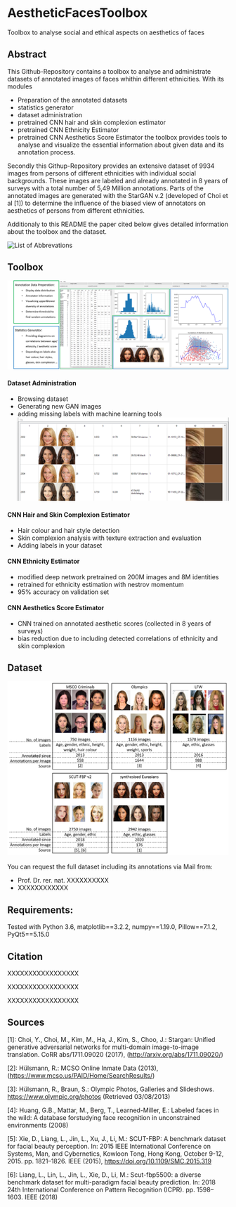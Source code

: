 # AestheticFacesToolbox
Toolbox to analyse social and ethical aspects on aesthetics of faces

## Abstract
This Github-Repository contains a toolbox to analyse and administrate datasets of annotated images of 
faces whithin different ethnicities. With its modules
* Preparation of the annotated datasets
* statistics generator
* dataset administration
* pretrained CNN hair and skin complexion estimator
* pretrained CNN Ethnicity Estimator
* pretrained CNN Aesthetics Score Estimator
the toolbox provides tools to analyse and visualize the essential information about given data and its annotation process.
 
Secondly this Githup-Repository provides an extensive dataset of 9934 images from persons of different ethnicities 
with individual social backgrounds. These images are labeled and already annotated in 8 years of surveys with a total number 
of 5,49 Million annotations. Parts of the annotated images are generated with the StarGAN v.2 \(developed of Choi et al \[1\]\) 
to determine the influence of the biased view of annotators on aesthetics of persons from different ethnicities.

Additionaly to this README the paper cited below gives detailed information about the toolbox and the dataset.  	

![List of Abbrevations](../../wiki/List-of-Abbreviations-and-Acronyms/)

## Toolbox
![Aesthetic Faces Toolbox](img/aesthetic_toolbox.png)

#### Dataset Administration
* Browsing dataset
* Generating new GAN images
* adding missing labels with machine learning tools
![Dataset Explorer](img/Dataset_Explorer.png)

#### CNN Hair and Skin Complexion Estimator
* Hair colour and hair style detection 
* Skin complexion analysis with texture extraction and evaluation
* Adding labels in your dataset
	
#### CNN Ethnicity Estimator
* modified deep network pretrained on 200M images and 8M identities
* retrained for ethnicity estimation with nestrov momentum
* 95% accuracy on validation set
	
#### CNN Aesthetics Score Estimator
* CNN trained on annotated aesthetic scores (collected in 8 years of surveys)
* bias reduction due to including detected correlations of ethnicity and skin complexion
	
## Dataset
![Dataset Overview](img/Dataset.png)

You can request the full dataset including its annotations via Mail from: 
* Prof. Dr. rer. nat. XXXXXXXXXX
* XXXXXXXXXXXX

## Requirements:
Tested with Python 3.6, matplotlib==3.2.2, numpy==1.19.0, Pillow==7.1.2, PyQt5==5.15.0

## Citation
XXXXXXXXXXXXXXXXX

XXXXXXXXXXXXXXXXX

XXXXXXXXXXXXXXXXX

## Sources
[1]:	Choi, Y., Choi, M., Kim, M., Ha, J., Kim, S., Choo, J.: Stargan: Unified generative adversarial networks for multi-domain image-to-image translation. CoRR abs/1711.09020 (2017), (http://arxiv.org/abs/1711.09020/)

[2]:	Hülsmann, R.: MCSO Online Inmate Data (2013), (https://www.mcso.us/PAID/Home/SearchResults/)

[3]:	Hülsmann, R., Braun, S.: Olympic Photos, Galleries and Slideshows. https://www.olympic.org/photos (Retrieved 03/08/2013)

[4]:	Huang, G.B., Mattar, M., Berg, T., Learned-Miller, E.: Labeled faces in the wild: A database forstudying face recognition in unconstrained environments (2008)

[5]:	Xie, D., Liang, L., Jin, L., Xu, J., Li, M.: SCUT-FBP: A benchmark dataset for facial beauty perception. In: 2015 IEEE International Conference on Systems, Man, and Cybernetics, Kowloon Tong, Hong Kong, October 9-12, 2015. pp. 1821–1826. IEEE (2015), https://doi.org/10.1109/SMC.2015.319

[6]:	Liang, L., Lin, L., Jin, L., Xie, D., Li, M.: Scut-fbp5500: a diverse benchmark dataset for multi-paradigm facial beauty prediction. In: 2018 24th International Conference on Pattern Recognition (ICPR). pp. 1598–1603. IEEE (2018)

